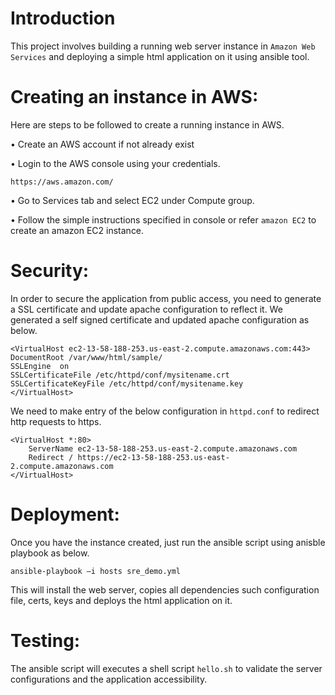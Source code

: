 # Introduction

  This project involves building a running web server instance in `Amazon Web Services` and deploying a simple html application on it using ansible tool.
  
# Creating an instance in AWS:
	
Here are steps to be followed to create a running instance in AWS.

•	Create an AWS account if not already exist

•	Login to the AWS console using your credentials.

	https://aws.amazon.com/

•	Go to Services tab and select EC2 under Compute group.

•	Follow the simple instructions specified in console or refer `amazon EC2` to create an amazon EC2 instance.

# Security:

In order to secure the application from public access, you need to generate a SSL certificate and update apache configuration to reflect it. We generated a self signed certificate and updated apache configuration as below.

```
<VirtualHost ec2-13-58-188-253.us-east-2.compute.amazonaws.com:443>
DocumentRoot /var/www/html/sample/
SSLEngine  on
SSLCertificateFile /etc/httpd/conf/mysitename.crt
SSLCertificateKeyFile /etc/httpd/conf/mysitename.key
</VirtualHost>
```
We need to make entry of the below configuration in `httpd.conf` to redirect http requests to https.

```
<VirtualHost *:80>
    ServerName ec2-13-58-188-253.us-east-2.compute.amazonaws.com
    Redirect / https://ec2-13-58-188-253.us-east-2.compute.amazonaws.com
</VirtualHost> 
```

# Deployment:

Once you have the instance created, just run the ansible script using anisble playbook as below.

`ansible-playbook –i hosts sre_demo.yml`

This will install the web server, copies all dependencies such configuration file, certs, keys and deploys the html application on it.

# Testing:

The ansible script will executes a shell script `hello.sh` to validate the server configurations and the application accessibility.


	

        
 
